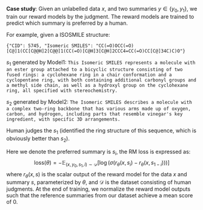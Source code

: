 **Case study**: 
Given an unlabelled data $x$, and two summaries $y \in \{y_0, y_1\}$, we train our reward models by the judgment. The reward models are trained to predict which summary is preferred by a human. 

For example, given a ISOSMILE structure:
``` 
{"CID": 5745, "Isomeric SMILES": "CC(=O)OCC(=O)[C@]1(CC[C@@H]2[C@@]1(CC(=O)[C@H]3[C@H]2CCC4=CC(=O)CC[C@]34C)C)O"}
```

$s_1$ generated by Model1: ```This Isomeric SMILES represents a molecule with an ester group attached to a bicyclic structure consisting of two fused rings: a cyclohexane ring in a chair conformation and a cyclopentane ring, with both containing additional carbonyl groups and a methyl side chain, as well as a hydroxyl group on the cyclohexane ring, all specified with stereochemistry.```

$s_2$ generated by Model2: ```The Isomeric SMILES describes a molecule with a complex two-ring backbone that has various arms made up of oxygen, carbon, and hydrogen, including parts that resemble vinegar's key ingredient, with specific 3D arrangements.```

Human judges the $s_1$ (identified the ring structure of this sequence, which is obviously better than $s_2$).

Here we denote the preferred summary is $s_i$, the RM loss is expressed as:
$$
\text{loss}(\theta) = -\mathbb{E}_{(x,y_0,s_1,i) \sim \mathcal{D}} \left[ \log \left( \sigma \left( r_{\theta}(x, s_i) - r_{\theta}(x, s_{1-i}) \right) \right) \right]
$$
where $r_{\theta}(x, s)$ is the scalar output of the reward model for the data $x$ and summary $s$, parameterized by $\theta$, and $\mathcal{D}$ is the dataset consisting of human judgments. At the end of training, we normalize the reward model outputs such that the reference summaries from our dataset achieve a mean score of 0.
